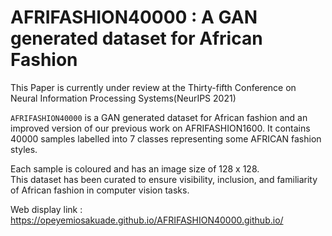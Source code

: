 # AFRIFASHION40000 : A GAN generated dataset for African Fashion

This Paper is currently under review at the Thirty-fifth Conference on Neural Information Processing Systems(NeurIPS 2021)

`AFRIFASHION40000` is a GAN generated dataset for African fashion and an improved version of our previous work on AFRIFASHION1600. It contains 40000 samples labelled into 7 classes representing some AFRICAN fashion styles. 



Each sample is coloured and has an  image  size  of  128  x  128.   
This dataset has been curated to ensure visibility, inclusion, and familiarity of African fashion in computer vision tasks.

Web display link : https://opeyemiosakuade.github.io/AFRIFASHION40000.github.io/
